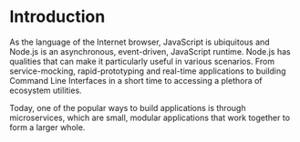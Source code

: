 # Introduction

As the language of the Internet browser, JavaScript is ubiquitous and Node.js is an asynchronous, event-driven, JavaScript runtime. Node.js has qualities that can make it particularly useful in various scenarios. From service-mocking, rapid-prototyping and real-time applications to building Command Line Interfaces in a short time to accessing a plethora of ecosystem utilities.

Today, one of the popular ways to build applications is through microservices, which are small, modular applications that work together to form a larger whole.